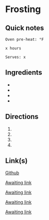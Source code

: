 # Frosting

## Quick notes 
```
Oven pre-heat: °F 

x hours

Serves: x
```

## Ingredients
+ 
+ 
+ 
+ 


## Directions
1. 


1. 


1. 


1. 


## Link(s)
[Github](https://github.com/LarryMad/recipes/blob/master/frosting-recipe.txt)

[Awaiting link](url)

[Awaiting link](url)

[Awaiting link](url)

[Awaiting link](url)
